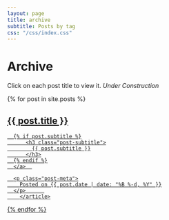 ```yaml
---
layout: page
title: archive
subtitle: Posts by tag
css: "/css/index.css"
---
```


# Archive
Click on each post title to view it.
_Under Construction_

<div class="posts-list">
  {% for post in site.posts %}
      <article class="post-preview">
      <a href="{{ post.url | prepend: site.baseurl }}">
  	  <h2 class="post-title">{{ post.title }}</h2>
  	
  	  {% if post.subtitle %}
    	  <h3 class="post-subtitle">
    	    {{ post.subtitle }}
    	  </h3>
  	  {% endif %}
      </a>  
  
      <p class="post-meta">
        Posted on {{ post.date | date: "%B %-d, %Y" }}
      </p>      
        </article>
  {% endfor %}
</div>
